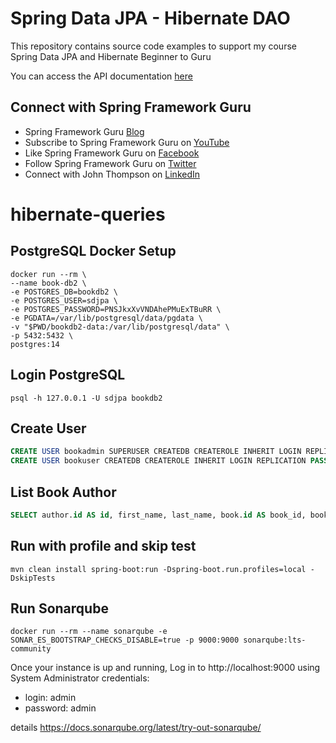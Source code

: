 # Spring Data JPA - Hibernate DAO

This repository contains source code examples to support my course Spring Data JPA and Hibernate Beginner to Guru

You can access the API documentation [here](https://sfg-beer-works.github.io/brewery-api/#tag/Beer-Service)

## Connect with Spring Framework Guru
* Spring Framework Guru [Blog](https://springframework.guru/)
* Subscribe to Spring Framework Guru on [YouTube](https://www.youtube.com/channel/UCrXb8NaMPQCQkT8yMP_hSkw)
* Like Spring Framework Guru on [Facebook](https://www.facebook.com/springframeworkguru/)
* Follow Spring Framework Guru on [Twitter](https://twitter.com/spring_guru)
* Connect with John Thompson on [LinkedIn](http://www.linkedin.com/in/springguru)
# hibernate-queries


## PostgreSQL Docker Setup
```shell
docker run --rm \
--name book-db2 \
-e POSTGRES_DB=bookdb2 \
-e POSTGRES_USER=sdjpa \
-e POSTGRES_PASSWORD=PNSJkxXvVNDAhePMuExTBuRR \
-e PGDATA=/var/lib/postgresql/data/pgdata \
-v "$PWD/bookdb2-data:/var/lib/postgresql/data" \
-p 5432:5432 \
postgres:14

```

## Login PostgreSQL
```shell
psql -h 127.0.0.1 -U sdjpa bookdb2
```

## Create User
```sql
CREATE USER bookadmin SUPERUSER CREATEDB CREATEROLE INHERIT LOGIN REPLICATION PASSWORD 'password';
CREATE USER bookuser CREATEDB CREATEROLE INHERIT LOGIN REPLICATION PASSWORD 'password';
```

## List Book Author
```sql
SELECT author.id AS id, first_name, last_name, book.id AS book_id, book.isbn, book.publisher, book.title FROM author LEFT OUTER JOIN book ON author.id = book.author_id WHERE author.id = 1;
```

## Run with profile and skip test
```shell
mvn clean install spring-boot:run -Dspring-boot.run.profiles=local -DskipTests
```

## Run Sonarqube
```shell
docker run --rm --name sonarqube -e SONAR_ES_BOOTSTRAP_CHECKS_DISABLE=true -p 9000:9000 sonarqube:lts-community
```
Once your instance is up and running, Log in to http://localhost:9000 using System Administrator credentials:
- login: admin
- password: admin

details
https://docs.sonarqube.org/latest/try-out-sonarqube/